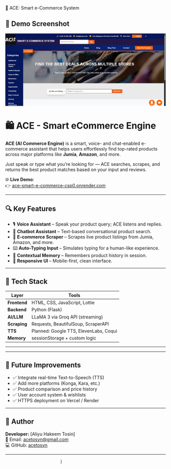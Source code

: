 🛒 ACE: Smart e-Commerce System

## 📸 Demo Screenshot

[![ACE Demo Screenshot](static/images/Ace.JPG)](static/images/Ace.JPG)


# 🛍️ ACE - Smart eCommerce Engine

**ACE (AI Commerce Engine)** is a smart, voice- and chat-enabled e-commerce assistant that helps users effortlessly find top-rated products across major platforms like **Jumia**, **Amazon**, and more.

Just speak or type what you’re looking for — ACE searches, scrapes, and returns the best product matches based on your input and reviews.

🌐 **Live Demo**:  
👉 [ace-smart-e-commerce-csp0.onrender.com](https://ace-smart-e-commerce-csp0.onrender.com)

---

## 🔍 Key Features

- 🎙️ **Voice Assistant** – Speak your product query; ACE listens and replies.
- 💬 **Chatbot Assistant** – Text-based conversational product search.
- 🛒 **E-commerce Scraper** – Scrapes live product listings from Jumia, Amazon, and more.
- ⌨️ **Auto-Typing Input** – Simulates typing for a human-like experience.
- 🧠 **Contextual Memory** – Remembers product history in session.
- 📱 **Responsive UI** – Mobile-first, clean interface.

---

## 🧠 Tech Stack

| Layer      | Tools |
|------------|-------|
| **Frontend** | HTML, CSS, JavaScript, Lottie |
| **Backend**  | Python (Flask) |
| **AI/LLM**   | LLaMA 3 via Groq API (streaming) |
| **Scraping** | Requests, BeautifulSoup, ScraperAPI |
| **TTS**      | Planned: Google TTS, ElevenLabs, Coqui |
| **Memory**   | sessionStorage + custom logic |

---

---
## 🚀 Future Improvements

- ✅ Integrate real-time Text-to-Speech (TTS)
- ✅ Add more platforms (Konga, Kara, etc.)
- ✅ Product comparison and price history
- ✅ User account system & wishlists
- ✅ HTTPS deployment on Vercel / Render

---

## 👤 Author

**Developer:** [Aliyu Hakeem Tosin]  
📧 Email: acetosyn@gmail.com  
💻 GitHub: [acetosyn](https://github.com/acetosyn)

---

                            ]
